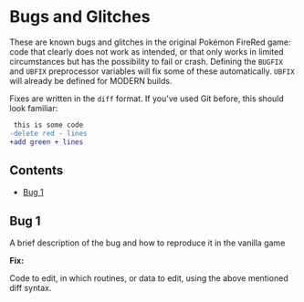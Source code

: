 
# Bugs and Glitches

These are known bugs and glitches in the original Pokémon FireRed game: code that clearly does not work as intended, or that only works in limited circumstances but has the possibility to fail or crash. Defining the `BUGFIX` and `UBFIX` preprocessor variables will fix some of these automatically. `UBFIX` will already be defined for MODERN builds.

Fixes are written in the `diff` format. If you've used Git before, this should look familiar:

```diff
 this is some code
-delete red - lines
+add green + lines
```

## Contents

<!--- TODO: Migrate from the wiki --->
- [Bug 1](#bug-1)


## Bug 1

A brief description of the bug and how to reproduce it in the vanilla game

**Fix:**

Code to edit, in which routines, or data to edit, using the above mentioned diff syntax.
